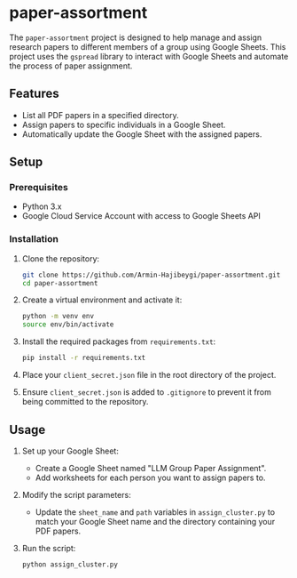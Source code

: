# paper-assortment
The `paper-assortment` project is designed to help manage and assign research papers to different members of a group using Google Sheets. This project uses the `gspread` library to interact with Google Sheets and automate the process of paper assignment.

## Features
- List all PDF papers in a specified directory.
- Assign papers to specific individuals in a Google Sheet.
- Automatically update the Google Sheet with the assigned papers.

## Setup

### Prerequisites
- Python 3.x
- Google Cloud Service Account with access to Google Sheets API

### Installation
1. Clone the repository:
    ```sh
    git clone https://github.com/Armin-Hajibeygi/paper-assortment.git
    cd paper-assortment
    ```

2. Create a virtual environment and activate it:
    ```sh
    python -m venv env
    source env/bin/activate 
    ```

3. Install the required packages from `requirements.txt`:
    ```sh
    pip install -r requirements.txt
    ```

4. Place your `client_secret.json` file in the root directory of the project.

5. Ensure `client_secret.json` is added to `.gitignore` to prevent it from being committed to the repository.

## Usage

1. Set up your Google Sheet:
    - Create a Google Sheet named "LLM Group Paper Assignment".
    - Add worksheets for each person you want to assign papers to.

2. Modify the script parameters:
    - Update the `sheet_name` and `path` variables in `assign_cluster.py` to match your Google Sheet name and the directory containing your PDF papers.

3. Run the script:
    ```sh
    python assign_cluster.py
    ```
